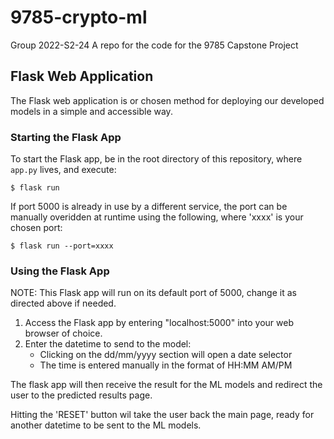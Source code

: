 # 9785-crypto-ml
Group 2022-S2-24 A repo for the code for the 9785 Capstone Project

## Flask Web Application
The Flask web application is or chosen method for deploying our developed models in a simple and accessible way.

### Starting the Flask App
To start the Flask app, be in the root directory of this repository, where `app.py` lives, and execute: 
```console
$ flask run
```
If port 5000 is already in use by a different service, the port can be manually overidden at runtime using the following, where 'xxxx' is your chosen port:
```console
$ flask run --port=xxxx
```
### Using the Flask App
NOTE: This Flask app will run on its default port of 5000, change it as directed above if needed.
1. Access the Flask app by entering "localhost:5000" into your web browser of choice.
2. Enter the datetime to send to the model:
   - Clicking on the dd/mm/yyyy section will open a date selector
   -  The time is entered manually in the format of HH:MM AM/PM

The flask app will then receive the result for the ML models and redirect the user to the predicted results page.

Hitting the 'RESET' button wil take the user back the main page, ready for another datetime to be sent to the ML models.